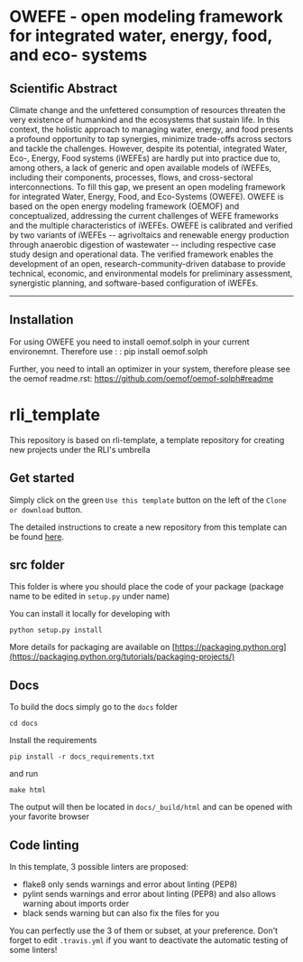 # OWEFE - open modeling framework for integrated water, energy, food, and eco- systems

## Scientific Abstract
Climate change and the unfettered consumption of resources threaten the very existence of humankind and the ecosystems that sustain life. In this context, the holistic approach to managing water, energy, and food presents a profound opportunity to tap synergies, minimize trade-offs across sectors and tackle the challenges. However, despite its potential, integrated Water, Eco-, Energy, Food systems (iWEFEs) are hardly put into practice due to, among others, a lack of generic and open available models of iWEFEs, including their components, processes, flows, and cross-sectoral interconnections. To fill this gap, we present an open modeling framework for integrated Water, Energy, Food, and Eco-Systems (OWEFE). OWEFE is based on the open energy modeling framework (OEMOF) and conceptualized, addressing the current challenges of WEFE frameworks and the multiple characteristics of iWEFEs. OWEFE is calibrated and verified by two variants of iWEFEs -- agrivoltaics and renewable energy production through anaerobic digestion of wastewater -- including respective case study design and operational data. The verified framework enables the development of an open, research-community-driven database to provide technical, economic, and environmental models for preliminary assessment, synergistic planning, and software-based configuration of iWEFEs.

___
## Installation

For using OWEFE you need to install oemof.solph in your current environemnt. Therefore use 
: :
pip install oemof.solph

Further, you need to intall an optimizer in your system, therefore please see the oemof readme.rst: https://github.com/oemof/oemof-solph#readme

# rli_template

This repository is based on rli-template, a template repository for creating new projects under the RLI's umbrella

## Get started

Simply click on the green `Use this template` button on the left of the `Clone or download` button.

The detailed instructions to create a new repository from this template can be found [here](https://help.github.com/en/articles/creating-a-repository-from-a-template).

## src folder

This folder is where you should place the code of your package (package name to be edited in `setup.py` under name)

You can install it locally for developing with

    python setup.py install
    
More details for packaging are available on [https://packaging.python.org](https://packaging.python.org/tutorials/packaging-projects/)


## Docs

To build the docs simply go to the `docs` folder

    cd docs

Install the requirements

    pip install -r docs_requirements.txt

and run

    make html

The output will then be located in `docs/_build/html` and can be opened with your favorite browser

## Code linting

In this template, 3 possible linters are proposed:
- flake8 only sends warnings and error about linting (PEP8)
- pylint sends warnings and error about linting (PEP8) and also allows warning about imports order
- black sends warning but can also fix the files for you

You can perfectly use the 3 of them or subset, at your preference. Don't forget to edit `.travis.yml` if you want to deactivate the automatic testing of some linters!
